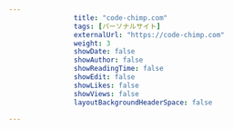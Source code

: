 ---
                title: "code-chimp.com"
                tags: [パーソナルサイト]
                externalUrl: "https://code-chimp.com"
                weight: 3
                showDate: false
                showAuthor: false
                showReadingTime: false
                showEdit: false
                showLikes: false
                showViews: false
                layoutBackgroundHeaderSpace: false
                ---

